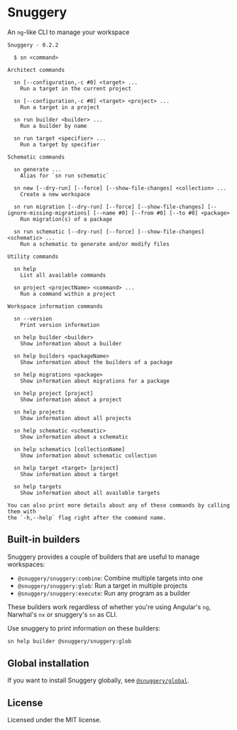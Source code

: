 # Snuggery

An `ng`-like CLI to manage your workspace

```
Snuggery - 0.2.2

  $ sn <command>

Architect commands

  sn [--configuration,-c #0] <target> ...
    Run a target in the current project

  sn [--configuration,-c #0] <target> <project> ...
    Run a target in a project

  sn run builder <builder> ...
    Run a builder by name

  sn run target <specifier> ...
    Run a target by specifier

Schematic commands

  sn generate ...
    Alias for `sn run schematic`

  sn new [--dry-run] [--force] [--show-file-changes] <collection> ...
    Create a new workspace

  sn run migration [--dry-run] [--force] [--show-file-changes] [--ignore-missing-migrations] [--name #0] [--from #0] [--to #0] <package>
    Run migration(s) of a package

  sn run schematic [--dry-run] [--force] [--show-file-changes] <schematic> ...
    Run a schematic to generate and/or modify files

Utility commands

  sn help
    List all available commands

  sn project <projectName> <command> ...
    Run a command within a project

Workspace information commands

  sn --version
    Print version information

  sn help builder <builder>
    Show information about a builder

  sn help builders <packageName>
    Show information about the builders of a package

  sn help migrations <package>
    Show information about migrations for a package

  sn help project [project]
    Show information about a project

  sn help projects
    Show information about all projects

  sn help schematic <schematic>
    Show information about a schematic

  sn help schematics [collectionName]
    Show information about schematic collection

  sn help target <target> [project]
    Show information about a target

  sn help targets
    Show information about all available targets

You can also print more details about any of these commands by calling them with
the `-h,--help` flag right after the command name.
```

## Built-in builders

Snuggery provides a couple of builders that are useful to manage workspaces:

- `@snuggery/snuggery:combine`: Combine multiple targets into one
- `@snuggery/snuggery:glob`: Run a target in multiple projects
- `@snuggery/snuggery:execute`: Run any program as a builder

These builders work regardless of whether you're using Angular's `ng`, Narwhal's `nx` or snuggery's `sn` as CLI.

Use snuggery to print information on these builders:

```bash
sn help builder @snuggery/snuggery:glob
```

## Global installation

If you want to install Snuggery globally, see [`@snuggery/global`](https://yarn.pm/@snuggery/global).

## License

Licensed under the MIT license.
